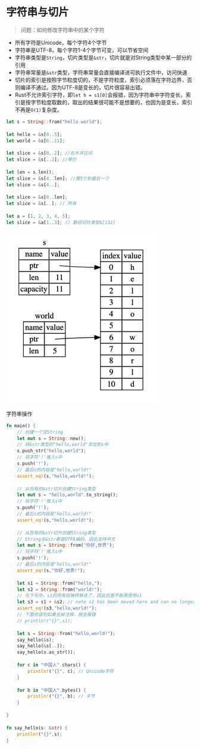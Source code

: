 # 字符串与切片

> 问题：如何修改字符串中的某个字符

- 所有字符是Unicode，每个字符4个字节
- 字符串是UTF-8，每个字符1-4个字节可变，可以节省空间
- 字符串类型是`String`，切片类型是`&str`，切片就是对String类型中某一部分的引用
- 字符串常量是`&str`类型，字符串常量会直接编译进可执行文件中，访问快速
- 切片的索引是按照字节粒度切的，不是字符粒度，索引必须落在字符边界，否则编译不通过。因为UTF-8是变长的，切片很容易出错。
- Rust不允许索引字符，即`let h = s1[0]`会报错，因为字符串中字符变长，索引是按字节粒度取数的，取出的结果很可能不是想要的，也因为是变长，索引不再是`O(1)`复杂度。

```rust
let s = String::from("hello world");

let hello = &s[0..5];
let world = &s[6..11];

let slice = &s[0..2]; //右半开区间
let slice = &s[..2]; //等价

let len = s.len();
let slice = &s[4..len]; //第5个到最后一个
let slice = &s[4..];

let slice = &s[0..len]; 
let slice = &s[..]; // 所有

let a = [1, 2, 3, 4, 5];
let slice = &a[1..3]; // 数组切片类型&[i32]
```

![](img/0008-1.png)

字符串操作

```rust
fn main() {
    // 创建一个空String
    let mut s = String::new();
    // 将&str类型的"hello,world"添加到s中
    s.push_str("hello,world");
    // 将字符'!'推入s中
    s.push('!');
    // 最后s的内容是"hello,world!"
    assert_eq!(s,"hello,world!");

    // 从现有的&str切片创建String类型
    let mut s = "hello,world".to_string();
    // 将字符'!'推入s中
    s.push('!');
    // 最后s的内容是"hello,world!"
    assert_eq!(s,"hello,world!");

    // 从现有的&str切片创建String类型
    // String与&str都是UTF8编码，因此支持中文
    let mut s = String::from("你好,世界");
    // 将字符'!'推入s中
    s.push('!');
    // 最后s的内容是"hello,world!"
    assert_eq!(s,"你好,世界!");

    let s1 = String::from("hello,");
    let s2 = String::from("world!");
    // 在下句中，s1的所有权被转移走了，因此后面不能再使用s1
    let s3 = s1 + &s2; // note s1 has been moved here and can no longer be used
    assert_eq!(s3,"hello,world!");
    // 下面的语句如果去掉注释，就会报错
    // println!("{}",s1);

    let s = String::from("hello,world!");
    say_hello(&s);
    say_hello(&s[..]);
    say_hello(s.as_str());

    for c in "中国人".chars() {
        println!("{}", c); // Unicode字符
    }

    for b in "中国人".bytes() {
        println!("{}", b); // 字节
    }

}

fn say_hello(s: &str) {
    println!("{}",s);
}

```